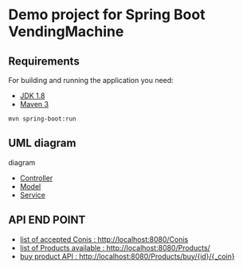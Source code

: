 # Demo project for Spring Boot VendingMachine 

 
 
## Requirements

For building and running the application you need:

- [JDK 1.8](http://www.oracle.com/technetwork/java/javase/downloads/jdk8-downloads-2133151.html)
- [Maven 3](https://maven.apache.org)

 
```shell
mvn spring-boot:run
```

## UML diagram

 diagram
 
- [Controller](VendingMachine/src/main/resources/static/Controller.gif)
- [Model](VendingMachine/src/main/resources/static/model_uml.gif)
- [Service](VendingMachine/src/main/resources/static/Service.gif)
 

## API END POINT

- [list of accepted Conis : http://localhost:8080/Conis ](http://localhost:8080/Conis)
- [list of Products available   : http://localhost:8080/Products/](http://localhost:8080/Products/)
- [buy product  API : http://localhost:8080/Products/buy/{id}/{_coin} ](http://localhost:8080/Products/buy/11/PENNY)